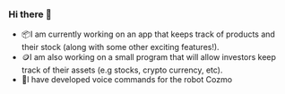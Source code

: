 ### Hi there 👋


- 📦I am currently working on an app that keeps track of products and their stock (along with some other exciting features!).
- 🪙I am also working on a small program that will allow investors keep track of their assets (e.g stocks, crypto currency, etc).
- 🤖I have developed voice commands for the robot Cozmo

<!--
**YoghurtGrinch/YoghurtGrinch** is a ✨ _special_ ✨ repository because its `README.md` (this file) appears on your GitHub profile.

Here are some ideas to get you started:

- 🔭 I’m currently working on ...
- 🌱 I’m currently learning ...
- 👯 I’m looking to collaborate on ...
- 🤔 I’m looking for help with ...
- 💬 Ask me about ...
- 📫 How to reach me: ...
- 😄 Pronouns: ...
- ⚡ Fun fact: ...
-->
